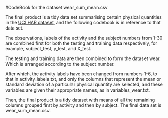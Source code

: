 #CodeBook for the dataset wear_sum_mean.csv

The final product is a tidy data set summarising certain physical quantities in the [UCI HAR dataset](http://archive.ics.uci.edu/ml/datasets/Human+Activity+Recognition+Using+Smartphones), and the following codebook is in reference to that data set. 

The observations, labels of the activity and the subject numbers from 1-30 are combined first for both the testing and training data respectively, for example, subject_test, y_test, and X_test. 

The testing and training data are then combined to form the dataset wear. Which is arranged according to the subject number. 

After which, the activity labels have been changed from numbers 1-6, to that in activity_labels.txt, and only the columns that represent the mean or standard deviation of a particular physical quantity are selected, and these variables are given their appropriate names, as in variables_wear.txt.

Then, the final product is a tidy dataset with means of all the remaining columns grouped first by activity and then by subject. The final data set is wear_sum_mean.csv. 